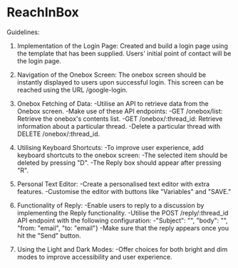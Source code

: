 # ReachInBox

Guidelines:

1. Implementation of the Login Page:
   Created and build a login page using the template that has been supplied. Users' initial point of contact will be the login page.

2. Navigation of the Onebox Screen:
   The onebox screen should be instantly displayed to users upon successful login. This screen can be reached using the URL /google-login.

3. Onebox Fetching of Data:
   -Utilise an API to retrieve data from the Onebox screen.
   -Make use of these API endpoints:
   -GET /onebox/list: Retrieve the onebox's contents list.
   -GET /onebox/:thread_id: Retrieve information about a particular thread.
   -Delete a particular thread with DELETE /onebox/:thread_id.

4. Utilising Keyboard Shortcuts:
   -To improve user experience, add keyboard shortcuts to the onebox screen:
   -The selected item should be deleted by pressing "D".
   -The Reply box should appear after pressing "R".

5. Personal Text Editor:
   -Create a personalised text editor with extra features.
   -Customise the editor with buttons like "Variables" and "SAVE."
   
7. Functionality of Reply:
   -Enable users to reply to a discussion by implementing the Reply functionality.
   -Utilise the POST /reply/:thread_id API endpoint with the following configuration:
   -"Subject": "", "body": "<html></html>", "from: "email", "to: "email"}
   -Make sure that the reply appears once you hit the "Send" button.
   
8. Using the Light and Dark Modes:
   -Offer choices for both bright and dim modes to improve accessibility and user experience.

